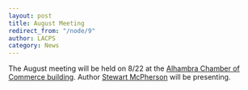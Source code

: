 ```yaml
---
layout: post
title: August Meeting
redirect_from: "/node/9"
author: LACPS
category: News
---
```


<div class="field field-name-body field-type-text-with-summary field-label-hidden"><div class="field-items"><div class="field-item even"><p>The August meeting will be held on 8/22 at the <a href="//lacps.net/where-to-go" title="Where to Go">Alhambra Chamber of Commerce building</a>. Author <a href="http://www.redfernnaturalhistory.com/">Stewart McPherson</a> will be presenting.</p>
</div></div></div>
